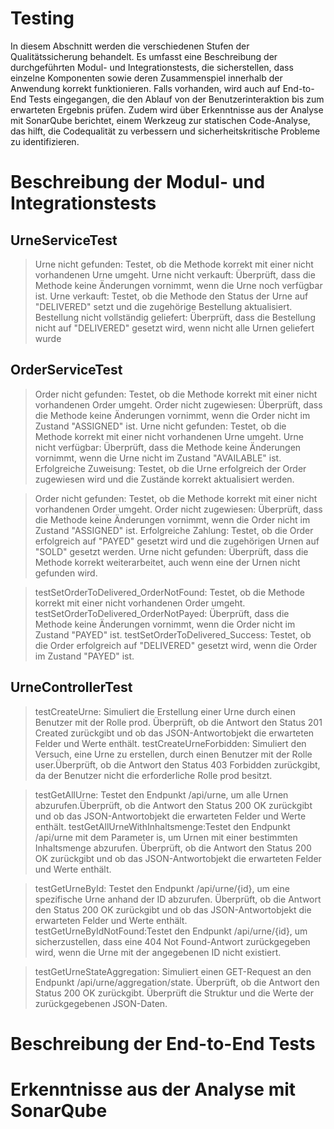 # Testing

In diesem Abschnitt werden die verschiedenen Stufen der Qualitätssicherung behandelt. Es umfasst eine Beschreibung der durchgeführten Modul- und Integrationstests, die sicherstellen, dass einzelne Komponenten sowie deren Zusammenspiel innerhalb der Anwendung korrekt funktionieren. Falls vorhanden, wird auch auf End-to-End Tests eingegangen, die den Ablauf von der Benutzerinteraktion bis zum erwarteten Ergebnis prüfen. Zudem wird über Erkenntnisse aus der Analyse mit SonarQube berichtet, einem Werkzeug zur statischen Code-Analyse, das hilft, die Codequalität zu verbessern und sicherheitskritische Probleme zu identifizieren.

# Beschreibung der Modul- und Integrationstests 

## UrneServiceTest
>Urne nicht gefunden: Testet, ob die Methode korrekt mit einer nicht vorhandenen Urne umgeht.
>Urne nicht verkauft: Überprüft, dass die Methode keine Änderungen vornimmt, wenn die Urne noch verfügbar ist.
>Urne verkauft: Testet, ob die Methode den Status der Urne auf "DELIVERED" setzt und die zugehörige Bestellung aktualisiert.
>Bestellung nicht vollständig geliefert: Überprüft, dass die Bestellung nicht auf "DELIVERED" gesetzt wird, wenn nicht alle Urnen geliefert wurde

## OrderServiceTest
>Order nicht gefunden: Testet, ob die Methode korrekt mit einer nicht vorhandenen Order umgeht.
>Order nicht zugewiesen: Überprüft, dass die Methode keine Änderungen vornimmt, wenn die Order nicht im Zustand "ASSIGNED" ist.
>Urne nicht gefunden: Testet, ob die Methode korrekt mit einer nicht vorhandenen Urne umgeht.
>Urne nicht verfügbar: Überprüft, dass die Methode keine Änderungen vornimmt, wenn die Urne nicht im Zustand "AVAILABLE" ist.
>Erfolgreiche Zuweisung: Testet, ob die Urne erfolgreich der Order zugewiesen wird und die Zustände korrekt aktualisiert werden.

>Order nicht gefunden: Testet, ob die Methode korrekt mit einer nicht vorhandenen Order umgeht.
>Order nicht zugewiesen: Überprüft, dass die Methode keine Änderungen vornimmt, wenn die Order nicht im Zustand "ASSIGNED" ist.
>Erfolgreiche Zahlung: Testet, ob die Order erfolgreich auf "PAYED" gesetzt wird und die zugehörigen Urnen auf "SOLD" gesetzt werden.
>Urne nicht gefunden: Überprüft, dass die Methode korrekt weiterarbeitet, auch wenn eine der Urnen nicht gefunden wird.

>testSetOrderToDelivered_OrderNotFound: Testet, ob die Methode korrekt mit einer nicht vorhandenen Order umgeht.
>testSetOrderToDelivered_OrderNotPayed: Überprüft, dass die Methode keine Änderungen vornimmt, wenn die Order nicht im Zustand "PAYED" ist.
>testSetOrderToDelivered_Success: Testet, ob die Order erfolgreich auf "DELIVERED" gesetzt wird, wenn die Order im Zustand "PAYED" ist.

## UrneControllerTest
>testCreateUrne: Simuliert die Erstellung einer Urne durch einen Benutzer mit der Rolle prod. Überprüft, ob die Antwort den Status 201 Created zurückgibt und ob das JSON-Antwortobjekt die erwarteten Felder und Werte enthält.
>testCreateUrneForbidden: Simuliert den Versuch, eine Urne zu erstellen, durch einen Benutzer mit der Rolle user.Überprüft, ob die Antwort den Status 403 Forbidden zurückgibt, da der Benutzer nicht die erforderliche Rolle prod besitzt.

>testGetAllUrne: Testet den Endpunkt /api/urne, um alle Urnen abzurufen.Überprüft, ob die Antwort den Status 200 OK zurückgibt und ob das JSON-Antwortobjekt die erwarteten Felder und Werte enthält.
>testGetAllUrneWithInhaltsmenge:Testet den Endpunkt /api/urne mit dem Parameter is, um Urnen mit einer bestimmten Inhaltsmenge abzurufen.
Überprüft, ob die Antwort den Status 200 OK zurückgibt und ob das JSON-Antwortobjekt die erwarteten Felder und Werte enthält.

>testGetUrneById: Testet den Endpunkt /api/urne/{id}, um eine spezifische Urne anhand der ID abzurufen.
Überprüft, ob die Antwort den Status 200 OK zurückgibt und ob das JSON-Antwortobjekt die erwarteten Felder und Werte enthält.
>testGetUrneByIdNotFound:Testet den Endpunkt /api/urne/{id}, um sicherzustellen, dass eine 404 Not Found-Antwort zurückgegeben wird, wenn die Urne mit der angegebenen ID nicht existiert.

>testGetUrneStateAggregation: Simuliert einen GET-Request an den Endpunkt /api/urne/aggregation/state. Überprüft, ob die Antwort den Status 200 OK zurückgibt. Überprüft die Struktur und die Werte der zurückgegebenen JSON-Daten.

# Beschreibung der End-to-End Tests 

# Erkenntnisse aus der Analyse mit SonarQube